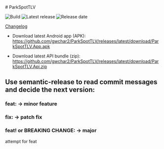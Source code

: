 ﻿﻿# ParkSpotTLV

<!-- Status & releases -->
![Build](https://img.shields.io/github/actions/workflow/status/gwchar2/ParkSpotTLV-Demo/ci.yml?branch=master&label=Build%20%2B%20Tests)
![Latest release](https://img.shields.io/github/v/release/gwchar2/ParkSpotTLV-Demo?display_name=tag&sort=semver)
![Release date](https://img.shields.io/github/release-date/gwchar2/ParkSpotTLV-Demo)

[Changelog](./CHANGELOG.md)

- Download latest Android app (APK):  
  https://github.com/gwchar2/ParkSpotTLV/releases/latest/download/ParkSpotTLV.App.apk

- Download latest API bundle (zip):  
  https://github.com/gwchar2/ParkSpotTLV/releases/latest/download/ParkSpotTLV.Api.zip


## Use semantic-release to read commit messages and decide the next version:

### feat: → minor feature

### fix: → patch fix

### feat! or BREAKING CHANGE: → major



attempt for feat